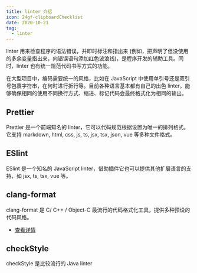 ```yaml
---
title: linter 介绍
icon: 24gf-clipboardChecklist
date: 2020-10-21
tag:
  - linter
---
```


linter 用来检查程序的语法错误，并即时标注和指出来 (例如，把声明了但没使用的多余变量指出来，向错误语句添加红色波浪线)，是程序开发的辅助工具。同时，linter 也有统一规范代码书写方式的功能。

在大型项目中，编码需要统一的风格，比如在 JavaScript 中使用单引号还是双引号包裹字符串，在何时进行折行等。目前各种语言基本都有自己的出色 linter，能够确保相同的使用不同换行方式、缩进、标记代码会最终格式化为相同的输出。

<!-- more -->

## Prettier

Prettier 是一个前端知名的 linter，它可以代码规范根据设置为唯一的排列格式。它支持 markdown, html, css, js, ts, jsx, tsx, json, vue 等多种文件格式。

## ESlint

ESlint 是一个知名的 JavaScript linter，借助插件它也可以提供其他扩展语言的支持，如 jsx, ts, tsx, vue 等。

## clang-format

clang-format 是 C/ C++ / Object-C 最流行的代码格式化工具，提供多种预设的代码风格。

- [查看详情](clang-format.md)

## checkStyle

checkStyle 是比较流行的 Java linter

